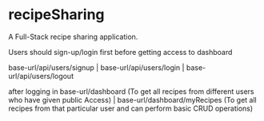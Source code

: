 # recipeSharing
A Full-Stack recipe sharing application.


Users should sign-up/login first before getting access to dashboard

base-url/api/users/signup  |   base-url/api/users/login    |  base-url/api/users/logout

after logging in  base-url/dashboard        (To get all recipes from different users who have given public Access) |  base-url/dashboard/myRecipes     (To get all recipes from that particular user and can perform basic CRUD operations)
  
